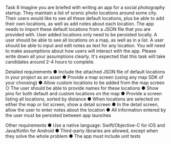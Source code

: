 Task 8
Imagine you are briefed with writing an app for a social photography startup. They maintain a list
of scenic photo locations around some city. Their users would like to see all these default
locations, plus be able to add their own locations, as well as add notes about each location.
The app needs to import these default locations from a JSON file that you are provided with.
User added locations only need to be persisted locally. A user should be able to see all
locations on a map, as well as in a list. A user should be able to input and edit notes as text for
any location. You will need to make assumptions about how users will interact with the app.
Please write down all your assumptions clearly.
It's expected that this task will take candidates around 2-4 hours to complete.

Detailed requirements
● Include the attached JSON file of default locations in your project as an asset
● Provide a map screen (using any map SDK of your choosing)
● Allow custom locations to be added from the map screen
   ○ The user should be able to provide names for these locations
● Show pins for both default and custom locations on the map
● Provide a screen listing all locations, sorted by distance
● When locations are selected on either the map or list screen, show a detail screen
● In the detail screen, allow the user to enter notes about the location
● All information entered by the user must be persisted between app launches

Other requirements
● Use a native language: Swift/Objective-C for iOS and Java/Kotlin for Android
● Third-party libraries are allowed, except when they solve the whole problem
● The app must include unit tests

